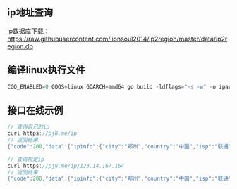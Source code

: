 ## ip地址查询
ip数据库下载：https://raw.githubusercontent.com/lionsoul2014/ip2region/master/data/ip2region.db


## 编译linux执行文件
```c
CGO_ENABLED=0 GOOS=linux GOARCH=amd64 go build -ldflags="-s -w" -o iparea main.go
```

## 接口在线示例
```c
// 查询自己的ip
curl https://pj8.me/ip
// 返回结果
{"code":200,"data":{"ipinfo":{"city":"郑州","country":"中国","isp":"联通","province":"河南"}},"msg":"OK"}
```

```c
// 查询指定ip
curl https://pj8.me/ip/123.14.167.164
// 返回结果
{"code":200,"data":{"ipinfo":{"city":"郑州","country":"中国","isp":"联通","province":"河南"}},"msg":"OK"}
```
